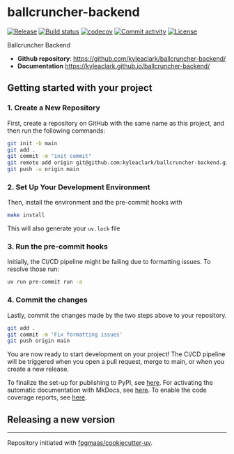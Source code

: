 # ballcruncher-backend

[![Release](https://img.shields.io/github/v/release/kyleaclark/ballcruncher-backend)](https://img.shields.io/github/v/release/kyleaclark/ballcruncher-backend)
[![Build status](https://img.shields.io/github/actions/workflow/status/kyleaclark/ballcruncher-backend/main.yml?branch=main)](https://github.com/kyleaclark/ballcruncher-backend/actions/workflows/main.yml?query=branch%3Amain)
[![codecov](https://codecov.io/gh/kyleaclark/ballcruncher-backend/branch/main/graph/badge.svg)](https://codecov.io/gh/kyleaclark/ballcruncher-backend)
[![Commit activity](https://img.shields.io/github/commit-activity/m/kyleaclark/ballcruncher-backend)](https://img.shields.io/github/commit-activity/m/kyleaclark/ballcruncher-backend)
[![License](https://img.shields.io/github/license/kyleaclark/ballcruncher-backend)](https://img.shields.io/github/license/kyleaclark/ballcruncher-backend)

Ballcruncher Backend

- **Github repository**: <https://github.com/kyleaclark/ballcruncher-backend/>
- **Documentation** <https://kyleaclark.github.io/ballcruncher-backend/>

## Getting started with your project

### 1. Create a New Repository

First, create a repository on GitHub with the same name as this project, and then run the following commands:

```bash
git init -b main
git add .
git commit -m "init commit"
git remote add origin git@github.com:kyleaclark/ballcruncher-backend.git
git push -u origin main
```

### 2. Set Up Your Development Environment

Then, install the environment and the pre-commit hooks with

```bash
make install
```

This will also generate your `uv.lock` file

### 3. Run the pre-commit hooks

Initially, the CI/CD pipeline might be failing due to formatting issues. To resolve those run:

```bash
uv run pre-commit run -a
```

### 4. Commit the changes

Lastly, commit the changes made by the two steps above to your repository.

```bash
git add .
git commit -m 'Fix formatting issues'
git push origin main
```

You are now ready to start development on your project!
The CI/CD pipeline will be triggered when you open a pull request, merge to main, or when you create a new release.

To finalize the set-up for publishing to PyPI, see [here](https://fpgmaas.github.io/cookiecutter-uv/features/publishing/#set-up-for-pypi).
For activating the automatic documentation with MkDocs, see [here](https://fpgmaas.github.io/cookiecutter-uv/features/mkdocs/#enabling-the-documentation-on-github).
To enable the code coverage reports, see [here](https://fpgmaas.github.io/cookiecutter-uv/features/codecov/).

## Releasing a new version



---

Repository initiated with [fpgmaas/cookiecutter-uv](https://github.com/fpgmaas/cookiecutter-uv).

